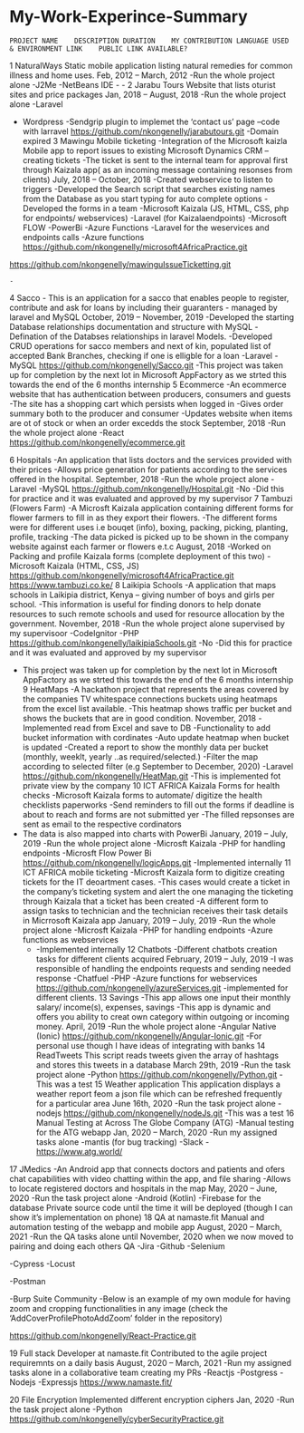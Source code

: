# My-Work-Experince-Summary
	PROJECT NAME	DESCRIPTION	DURATION	MY CONTRIBUTION	LANGUAGE USED & ENVIRONMENT	LINK	PUBLIC LINK AVAILABLE?
1	NaturalWays	Static mobile application listing natural remedies for common illness and home uses.	Feb, 2012 – March, 2012	-Run the whole project alone	-J2Me
-NetBeans IDE	-	-
2	Jarabu Tours	Website that lists oturist sites and price packages	Jan, 2018 – August, 2018	-Run the whole project alone	-Laravel
- Wordpress
-Sendgrip plugin to implemet the ‘contact us’ page –code with larravel
	https://github.com/nkongenelly/jarabutours.git
	-Domain expired
3	Mawingu Mobile ticketing	-Integration of the Microsoft kaizla Mobile app to report issues to existing Microsoft Dynamics CRM – creating tickets 
-The ticket is sent to the internal team for approval first through Kaizala app( as an incoming message containing resonses from clients)	July, 2018 – October, 2018	-Created webservice to listen to triggers
-Developed the Search script that searches existing names from the Database as you start typing for auto complete options
-Developed the forms in a team	-Microsoft Kaizala (JS, HTML, CSS, php for endpoints/ webservices)
-Laravel (for Kaizalaendpoints)
-Microsoft FLOW
-PowerBi
-Azure Functions
-Laravel for the weservices and endpoints calls
-Azure functions	https://github.com/nkongenelly/microsoft4AfricaPractice.git

https://github.com/nkongenelly/mawinguIssueTicketting.git


	-
4	Sacco	- This is an application for a sacco that enables people to register, contribute and ask for loans by including their guaranters  - managed by laravel and MySQL	October, 2019 – November, 2019	-Developed the starting Database relationships documentation and structure with MySQL
-Defination of the Databses relationships in laravel Models.
-Developed CRUD operations for sacco members and next of kin, populated list of accepted Bank Branches, checking if one is elligble for a loan	-Laravel
-MySQL	https://github.com/nkongenelly/Sacco.git
	-This project was taken up for completion by the next lot in Microsoft AppFactory as we strted this towards the end of the 6 months internship
5	Ecommerce	-An ecommerce website that has authentication between producers, consumers and guests
-The site has a shopping cart which persists when logged in
-Gives order summary both to the producer and consumer
-Updates website when items are ot of stock or when an order excedds the stock	September, 2018	-Run the whole project alone	-React	https://github.com/nkongenelly/ecommerce.git
	
6	Hospitals	-An application that lists doctors and the services provided with their prices
-Allows price generation for patients according to the services offered in the hospital.	 September, 2018	-Run the whole project alone	-Laravel
-MySQL	https://github.com/nkongenelly/Hospital.git
-No
-Did this for practice and it was evaluated and approved by my supervisor
7	Tambuzi (Flowers Farm)	-A Microsft Kaizala application containing different forms for flower farmers to fill in as they export their flowers.
-The different forms were for different uses i.e bouqet (info), boxing, packing, picking, planting, profile, tracking
-The data picked is picked up to be shown in the company website against each farmer or flowers e.t.c 	August, 2018	-Worked on Packing and profile Kaizala forms (complete deployment of this two)
	-Microsoft Kaizala (HTML, CSS, JS)	https://github.com/nkongenelly/microsoft4AfricaPractice.git
	https://www.tambuzi.co.ke/
8	Laikipia Schools	-A  application that maps schools in Laikipia district, Kenya – giving number of boys and girls per school.
-This information is useful for finding donors to help donate resources to such remote schools and used for resource allocation by the government.	November, 2018	-Run the whole project alone supervised by my supervisoor	-CodeIgnitor
-PHP	https://github.com/nkongenelly/laikipiaSchools.git
	-No
-Did this for practice and it was evaluated and approved by my supervisor
- This project was taken up for completion by the next lot in Microsoft AppFactory as we strted this towards the end of the 6 months internship
9	HeatMaps	-A hackathon project that represents the areas covered by the companies TV whitespace connections buckets using heatmaps from the excel list available.
-This heatmap shows traffic per bucket and shows the buckets that are in good condition.	November, 2018	-Implemented read from Excel and save to DB
-Functionality to add bucket information with cordinates
-Auto update heatmap when bucket is updated
-Created a report to show the monthly data per bucket (monthly, weeklt, yearly ..as required/selected.)
-Filter the map according to selected filter (e.g September to December, 2020)	-Laravel	https://github.com/nkongenelly/HeatMap.git
	-This is implemented fot private view by the company
10	ICT AFRICA Kaizala Forms for health checks	-Microsoft Kaizala forms to automate/ digitize the health checklists paperworks
-Send reminders to fill out the forms if deadline is about to reach and forms are not submitted yer
-The filled repsonses are sent as email to the respective cordinators
- The data is also mapped into charts with PowerBi	January, 2019 – 
July, 2019	-Run the whole project alone	-Microsft Kaizala
-PHP for handling endpoints
-Microsft Flow
Power Bi	https://github.com/nkongenelly/logicApps.git
	-Implemented internally
11	ICT AFRICA mobile ticketing	-Microsft Kaizala form to digitize creating tickets for the IT deoartment cases.
-This cases would create a ticket in the company’s ticketing system and alert the one managing the ticketing through Kaizala that a ticket has been created
-A different form to assign tasks to technician and the technician receives their task details in Micrrosoft Kaizala app	January, 2019 – 
July, 2019	-Run the whole project alone	-Microsft Kaizala
-PHP for handling endpoints
-Azure functions as webservices
	-	-Implemented internally
12	Chatbots	-Different chatbots creation tasks for different clients acquired	February, 2019 – 
July, 2019	-I was responsible of handling the endpoints requests and sending needed response 	-Chatfuel
-PHP
-Azure functions for webservices	https://github.com/nkongenelly/azureServices.git
	-implemented for different clients.
13	Savings	-This app allows one input their monthly salary/ income(s), expenses, savings
-This app is dynamic and offers you ability to creat own category within outgoing or incoming money.	April, 2019	-Run the whole project alone	-Angular Native (Ionic)	https://github.com/nkongenelly/Angular-Ionic.git
	-For personal use though  I have ideas of integrating with banks
14	ReadTweets	This script reads tweets given the array of hashtags and stores this tweets in a database	March 29th, 2019	-Run the task project alone	-Python	https://github.com/nkongenelly/Python.git
	-This was a test
15	Weather application	This application displays a weather report feom a json file which can be refreshed frequently for a particular area	June 16th, 2020	-Run the task project alone	-nodejs	https://github.com/nkongenelly/nodeJs.git
	-This was a test
16	Manual Testing at Across The Globe Company (ATG)	-Manual testing for the ATG webapp	Jan, 2020 – 
March, 2020	-Run my assigned tasks alone	-mantis (for bug tracking)
-Slack	-	https://www.atg.world/

17	JMedics	-An Android app that connects doctors and patients and ofers chat capabilities with video chatting within the app, and file sharing
-Allows to locate registered doctors and hospitals in the map	May, 2020 – June, 2020	-Run the task project alone	-Android (Kotlin)
-Firebase for the database	Private source code until the time it will be deployed (though I can show it’s implementation on phone)	
18	QA at namaste.fit	Manual and automation testing of the webapp and mobile app	August, 2020 – March, 2021	-Run the QA tasks alone until November, 2020 when we now moved to pairing and doing each others QA
	-Jira
-Github
-Selenium

-Cypress
-Locust

-Postman

-Burp Suite Community	-Below is an example of my own module for having zoom and cropping functionalities in any image (check the ‘AddCoverProfilePhotoAddZoom’ folder in the repository)

https://github.com/nkongenelly/React-Practice.git
	
19	Full stack Developer at namaste.fit	Contributed to the agile project requiremnts on a daily basis	August, 2020 – March, 2021	-Run my assigned tasks alone in a collaborative team creating my PRs	-Reactjs
-Postgress
-Nodejs
-Expressjs	https://www.namaste.fit/
	
20	File Encryption	Implemented different encryption ciphers	Jan, 2020	-Run the task project alone	-Python	https://github.com/nkongenelly/cyberSecurityPractice.git
	
